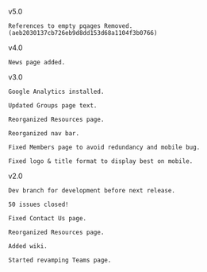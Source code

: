 v5.0

	References to empty pqages Removed. (aeb2030137cb726eb9d8dd153d68a1104f3b0766)
	
v4.0

	News page added.
	
v3.0

	Google Analytics installed.

	Updated Groups page text.

	Reorganized Resources page.

	Reorganized nav bar.

	Fixed Members page to avoid redundancy and mobile bug.

	Fixed logo & title format to display best on mobile.

v2.0

	Dev branch for development before next release.

	50 issues closed!

	Fixed Contact Us page.

	Reorganized Resources page.

	Added wiki.

	Started revamping Teams page.
